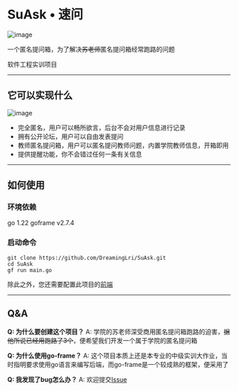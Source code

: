# SuAsk • 速问
![image](https://github.com/user-attachments/assets/68cbe1a7-1d9a-4487-a639-c86c15fbf6e9)

一个匿名提问箱，为了解决~~苏老师~~匿名提问箱经常跑路的问题

软件工程实训项目

---

## 它可以实现什么
![image](https://github.com/user-attachments/assets/a87d6177-c133-469e-8de1-f8d574bc923f)

- 完全匿名，用户可以畅所欲言，后台不会对用户信息进行记录
- 拥有公开论坛，用户可以自由发表提问
- 教师匿名提问箱，用户可以匿名提问教师问题，内置学院教师信息，开箱即用
- 提供提醒功能，你不会错过任何一条有关信息

---

## 如何使用

### 环境依赖
go 1.22
goframe v2.7.4


### 启动命令
```shell
git clone https://github.com/DreamingLri/SuAsk.git
cd SuAsk
gf run main.go
```

除此之外，您还需要配置此项目的[前端](https://github.com/DreamingLri/SuAsk-Web)

---

## Q&A

**Q: 为什么要创建这个项目？**
A: 学院的苏老师深受商用匿名提问箱跑路的迫害，~~据他所说已经用跑路了3个~~，便希望我们开发一个属于学院的匿名提问箱

**Q: 为什么使用go-frame？**
A: 这个项目本质上还是本专业的中级实训大作业，当时指明要求使用go语言来编写后端，而go-frame是一个较成熟的框架，便采用了

**Q: 我发现了bug怎么办？**
A: 欢迎提交[Issue](https://github.com/DreamingLri/SuAsk/issues/new)



